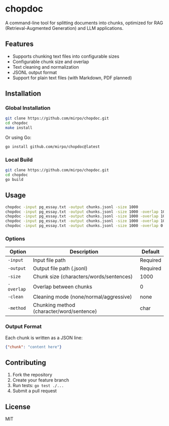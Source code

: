 # chopdoc

A command-line tool for splitting documents into chunks, optimized for RAG (Retrieval-Augmented Generation) and LLM applications.

## Features
- Supports chunking text files into configurable sizes
- Configurable chunk size and overlap
- Text cleaning and normalization
- JSONL output format
- Support for plain text files (with Markdown, PDF planned)

## Installation

### Global Installation
```bash
git clone https://github.com/mirpo/chopdoc.git
cd chopdoc
make install
```

Or using Go:
```bash
go install github.com/mirpo/chopdoc@latest
```

### Local Build
```bash
git clone https://github.com/mirpo/chopdoc.git
cd chopdoc
go build
```

## Usage

```bash
chopdoc -input pg_essay.txt -output chunks.jsonl -size 1000
chopdoc -input pg_essay.txt -output chunks.jsonl -size 1000 -overlap 100
chopdoc -input pg_essay.txt -output chunks.jsonl -size 1000 -overlap 100 -method char -clean aggressive
chopdoc -input pg_essay.txt -output chunks.jsonl -size 1000 -overlap 100 -method word
chopdoc -input pg_essay.txt -output chunks.jsonl -size 1000 -overlap 0   -method word -max-length 10
```

### Options

| Option     | Description                               | Default  |
| ---------- | ----------------------------------------- | -------- |
| `-input`   | Input file path                           | Required |
| `-output`  | Output file path (.jsonl)                 | Required |
| `-size`    | Chunk size (characters/words/sentences)   | 1000     |
| `-overlap` | Overlap between chunks                    | 0        |
| `-clean`   | Cleaning mode (none/normal/aggressive)    | none     |
| `-method`  | Chunking method (character/word/sentence) | char     |

### Output Format

Each chunk is written as a JSON line:
```json
{"chunk": "content here"}
```

## Contributing

1. Fork the repository
2. Create your feature branch
3. Run tests: `go test ./...`
4. Submit a pull request

## License

MIT
